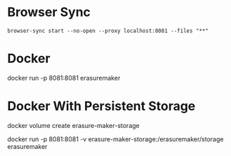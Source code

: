 # Browser Sync

`browser-sync start --no-open --proxy localhost:8081 --files "**"`

# Docker

docker run -p 8081:8081 erasuremaker

# Docker With Persistent Storage

docker volume create erasure-maker-storage

docker run -p 8081:8081 -v erasure-maker-storage:/erasuremaker/storage erasuremaker
